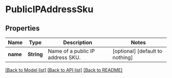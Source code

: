 # PublicIPAddressSku


## Properties
Name | Type | Description | Notes
------------ | ------------- | ------------- | -------------
**name** | **String** | Name of a public IP address SKU. | [optional] [default to nothing]


[[Back to Model list]](../README.md#models) [[Back to API list]](../README.md#api-endpoints) [[Back to README]](../README.md)


